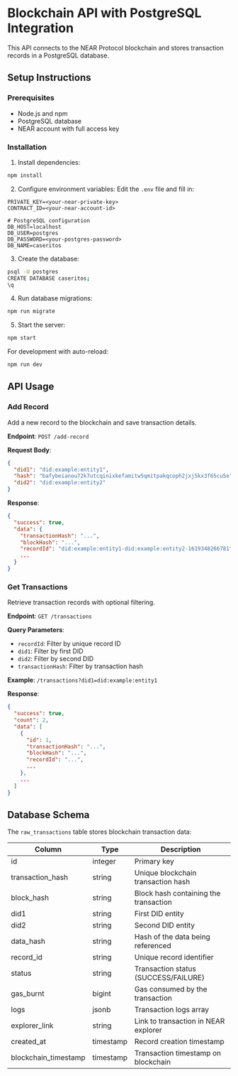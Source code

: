 # Blockchain API with PostgreSQL Integration

This API connects to the NEAR Protocol blockchain and stores transaction records in a PostgreSQL database.

## Setup Instructions

### Prerequisites

- Node.js and npm
- PostgreSQL database
- NEAR account with full access key

### Installation

1. Install dependencies:

```bash
npm install
```

2. Configure environment variables:
   Edit the `.env` file and fill in:

```
PRIVATE_KEY=<your-near-private-key>
CONTRACT_ID=<your-near-account-id>

# PostgreSQL configuration
DB_HOST=localhost
DB_USER=postgres
DB_PASSWORD=<your-postgres-password>
DB_NAME=caseritos
```

3. Create the database:

```bash
psql -U postgres
CREATE DATABASE caseritos;
\q
```

4. Run database migrations:

```bash
npm run migrate
```

5. Start the server:

```bash
npm start
```

For development with auto-reload:

```bash
npm run dev
```

## API Usage

### Add Record

Add a new record to the blockchain and save transaction details.

**Endpoint**: `POST /add-record`

**Request Body**:

```json
{
  "did1": "did:example:entity1",
  "hash": "bafybeianou72k7utcqinixkefamitw5qmitpakqcoph2jxj5kx3f65cu5e",
  "did2": "did:example:entity2"
}
```

**Response**:

```json
{
  "success": true,
  "data": {
    "transactionHash": "...",
    "blockHash": "...",
    "recordId": "did:example:entity1-did:example:entity2-1619348266781",
    ...
  }
}
```

### Get Transactions

Retrieve transaction records with optional filtering.

**Endpoint**: `GET /transactions`

**Query Parameters**:

- `recordId`: Filter by unique record ID
- `did1`: Filter by first DID
- `did2`: Filter by second DID
- `transactionHash`: Filter by transaction hash

**Example**: `/transactions?did1=did:example:entity1`

**Response**:

```json
{
  "success": true,
  "count": 2,
  "data": [
    {
      "id": 1,
      "transactionHash": "...",
      "blockHash": "...",
      "recordId": "...",
      ...
    },
    ...
  ]
}
```

## Database Schema

The `raw_transactions` table stores blockchain transaction data:

| Column               | Type      | Description                           |
| -------------------- | --------- | ------------------------------------- |
| id                   | integer   | Primary key                           |
| transaction_hash     | string    | Unique blockchain transaction hash    |
| block_hash           | string    | Block hash containing the transaction |
| did1                 | string    | First DID entity                      |
| did2                 | string    | Second DID entity                     |
| data_hash            | string    | Hash of the data being referenced     |
| record_id            | string    | Unique record identifier              |
| status               | string    | Transaction status (SUCCESS/FAILURE)  |
| gas_burnt            | bigint    | Gas consumed by the transaction       |
| logs                 | jsonb     | Transaction logs array                |
| explorer_link        | string    | Link to transaction in NEAR explorer  |
| created_at           | timestamp | Record creation timestamp             |
| blockchain_timestamp | timestamp | Transaction timestamp on blockchain   |

